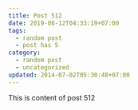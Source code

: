 ```yaml
---
title: Post 512
date: 2019-06-12T04:33:19+07:00
tags:
  - random post
  - post has 5
category:
  - random post
  - uncategorized
updated: 2014-07-02T05:30:48+07:00
---
```

This is content of post 512